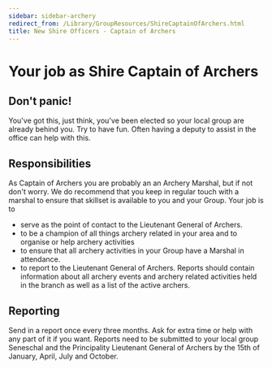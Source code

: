 ```yaml
---
sidebar: sidebar-archery
redirect_from: /Library/GroupResources/ShireCaptainOfArchers.html
title: New Shire Officers - Captain of Archers
---
```


# Your job as Shire Captain of Archers

## Don't panic!
You've got this, just think, you've been elected so your local group are already behind you.  Try to have fun. Often having a deputy to assist in the office can help with this.  

## Responsibilities
As Captain of Archers you are probably an an Archery Marshal, but if not don't worry.  We do recommend that you keep in regular touch with a marshal to ensure that skillset is available to you and your Group.   Your job is to

- serve as the point of contact to the Lieutenant General of Archers.
- to be a champion of all things archery related in your area and to organise or help  archery activities 
- to ensure that all archery activities in your Group have a Marshal in attendance.
- to report to the Lieutenant General of Archers. Reports should contain information about all archery events and archery related activities held in the branch as well as a list of the active archers.

## Reporting

Send in a report once every three months. Ask for extra time or help with any part of it if you want.  Reports need to be submitted to your local group Seneschal and the Principality Lieutenant General of Archers by the 15th of January, April, July and October. 







